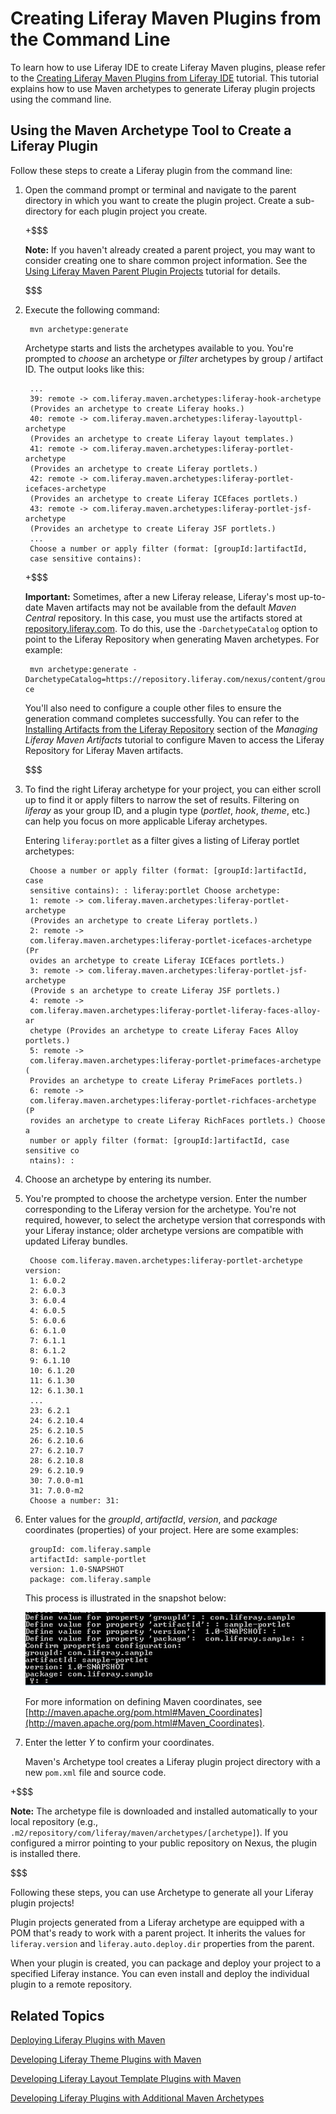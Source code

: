 # Creating Liferay Maven Plugins from the Command Line [](id=creating-liferay-maven-plugins-from-the-command-lin)

To learn how to use Liferay IDE to create Liferay Maven plugins, please refer to
the 
[Creating Liferay Maven Plugins from Liferay IDE](/develop/tutorials/-/knowledge_base/6-2/creating-liferay-maven-plugins-from-liferay-ide)
tutorial. This tutorial explains how to use Maven archetypes to generate
Liferay plugin projects using the command line.

## Using the Maven Archetype Tool to Create a Liferay Plugin [](id=using-the-maven-archetype-tool-to-create-a-liferay-plugin)

Follow these steps to create a Liferay plugin from the command line:

1. Open the command prompt or terminal and navigate to the parent directory in
   which you want to create the plugin project. Create a sub-directory
   for each plugin project you create.

    +$$$

    **Note:** If you haven't already created a parent project, you may want to
    consider creating one to share common project information. See the
    [Using Liferay Maven Parent Plugin Projects](/develop/tutorials/-/knowledge_base/6-2/using-liferay-maven-parent-plugin-projects)
    tutorial for details.

    $$$

2. Execute the following command: 

        mvn archetype:generate

    Archetype starts and lists the archetypes available to you. You're prompted
    to *choose* an archetype or *filter* archetypes by group / artifact ID. The
    output looks like this: 

        ...
        39: remote -> com.liferay.maven.archetypes:liferay-hook-archetype
        (Provides an archetype to create Liferay hooks.)
        40: remote -> com.liferay.maven.archetypes:liferay-layouttpl-archetype
        (Provides an archetype to create Liferay layout templates.)
        41: remote -> com.liferay.maven.archetypes:liferay-portlet-archetype
        (Provides an archetype to create Liferay portlets.)
        42: remote -> com.liferay.maven.archetypes:liferay-portlet-icefaces-archetype
        (Provides an archetype to create Liferay ICEfaces portlets.)
        43: remote -> com.liferay.maven.archetypes:liferay-portlet-jsf-archetype
        (Provides an archetype to create Liferay JSF portlets.)
        ...
        Choose a number or apply filter (format: [groupId:]artifactId,
        case sensitive contains):

    +$$$
    
    **Important:** Sometimes, after a new Liferay release, Liferay's most
    up-to-date Maven artifacts may not be available from the default *Maven
    Central* repository. In this case, you must use the artifacts stored at
    [repository.liferay.com](https://repository.liferay.com). To do this, use
    the `-DarchetypeCatalog` option to point to the Liferay Repository when
    generating Maven archetypes. For example:

        mvn archetype:generate -DarchetypeCatalog=https://repository.liferay.com/nexus/content/groups/liferay-ce

    You'll also need to configure a couple other files to ensure the generation
    command completes successfully. You can refer to the
    [Installing Artifacts from the Liferay Repository](/develop/tutorials/-/knowledge_base/6-2/managing-liferay-maven-artifacts#installing-artifacts-from-the-liferay-repository)
    section of the *Managing Liferay Maven Artifacts* tutorial to configure
    Maven to access the Liferay Repository for Liferay Maven artifacts.

    $$$

3. To find the right Liferay archetype for your project, you can either scroll
   up to find it or apply filters to narrow the set of results. Filtering on
   *liferay* as your group ID, and a plugin type (*portlet*, *hook*, *theme*,
   etc.) can help you focus on more applicable Liferay archetypes. 

    Entering `liferay:portlet` as a filter gives a listing of Liferay portlet
    archetypes: 

        Choose a number or apply filter (format: [groupId:]artifactId, case
        sensitive contains): : liferay:portlet Choose archetype:
        1: remote -> com.liferay.maven.archetypes:liferay-portlet-archetype
        (Provides an archetype to create Liferay portlets.)
        2: remote ->
        com.liferay.maven.archetypes:liferay-portlet-icefaces-archetype (Pr
        ovides an archetype to create Liferay ICEfaces portlets.)
        3: remote -> com.liferay.maven.archetypes:liferay-portlet-jsf-archetype
        (Provide s an archetype to create Liferay JSF portlets.)
        4: remote ->
        com.liferay.maven.archetypes:liferay-portlet-liferay-faces-alloy-ar
        chetype (Provides an archetype to create Liferay Faces Alloy portlets.)
        5: remote ->
        com.liferay.maven.archetypes:liferay-portlet-primefaces-archetype (
        Provides an archetype to create Liferay PrimeFaces portlets.)
        6: remote ->
        com.liferay.maven.archetypes:liferay-portlet-richfaces-archetype (P
        rovides an archetype to create Liferay RichFaces portlets.) Choose a
        number or apply filter (format: [groupId:]artifactId, case sensitive co
        ntains): :

4. Choose an archetype by entering its number. 

5. You're prompted to choose the archetype version. Enter the number
   corresponding to the Liferay version for the archetype. You're not required,
   however, to select the archetype version that corresponds with your Liferay
   instance; older archetype versions are compatible with updated Liferay
   bundles. 

        Choose com.liferay.maven.archetypes:liferay-portlet-archetype version:
        1: 6.0.2
        2: 6.0.3
        3: 6.0.4
        4: 6.0.5
        5: 6.0.6
        6: 6.1.0
        7: 6.1.1
        8: 6.1.2
        9: 6.1.10
        10: 6.1.20
        11: 6.1.30
        12: 6.1.30.1
        ...
        23: 6.2.1
        24: 6.2.10.4
        25: 6.2.10.5
        26: 6.2.10.6
        27: 6.2.10.7
        28: 6.2.10.8
        29: 6.2.10.9
        30: 7.0.0-m1
        31: 7.0.0-m2
        Choose a number: 31:

6. Enter values for the *groupId*, *artifactId*, *version*, and *package*
   coordinates (properties) of your project. Here are some examples: 

        groupId: com.liferay.sample
        artifactId: sample-portlet
        version: 1.0-SNAPSHOT
        package: com.liferay.sample

    This process is illustrated in the snapshot below:

    ![Figure 1: When creating your portlet plugin, you must enter your *groupId*, *artifactId*, *version*, and *package* properties.](../../images/maven-portlet-plugin-settings.png)

    For more information on defining Maven coordinates, see
    [http://maven.apache.org/pom.html#Maven_Coordinates](http://maven.apache.org/pom.html#Maven_Coordinates).

7. Enter the letter *Y* to confirm your coordinates.

    Maven's Archetype tool creates a Liferay plugin project directory with a new
    `pom.xml` file and source code. 

+$$$

**Note:** The archetype file is
downloaded and installed automatically to your local repository (e.g.,
`.m2/repository/com/liferay/maven/archetypes/[archetype]`). If you
configured a mirror pointing to your public repository on Nexus, the
plugin is installed there. 

$$$

Following these steps, you can use Archetype to generate all your Liferay plugin
projects! 

Plugin projects generated from a Liferay archetype are equipped with a POM
that's ready to work with a parent project. It inherits the values for
`liferay.version` and `liferay.auto.deploy.dir` properties from the parent. 

When your plugin is created, you can package and deploy your project to a
specified Liferay instance. You can even install and deploy the individual
plugin to a remote repository. 

## Related Topics [](id=related-topics)

[Deploying Liferay Plugins with Maven](/develop/tutorials/-/knowledge_base/6-2/deploying-liferay-plugins-with-maven)

[Developing Liferay Theme Plugins with Maven](/develop/tutorials/-/knowledge_base/6-2/developing-liferay-theme-plugins-with-maven)

[Developing Liferay Layout Template Plugins with Maven](/develop/tutorials/-/knowledge_base/6-2/developing-liferay-layout-template-plugins-with-mav)

[Developing Liferay Plugins with Additional Maven Archetypes](/develop/tutorials/-/knowledge_base/6-2/developing-liferay-plugins-with-additional-maven-ar)

